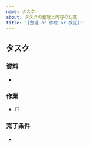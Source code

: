 ```yaml
---
name: タスク
about: タスクの整理と内容の記載
title: '[整理 or 作成 or 検証]:'
---
```

## タスク

### 資料
+ 

### 作業
+ [ ] 

### 完了条件
+
